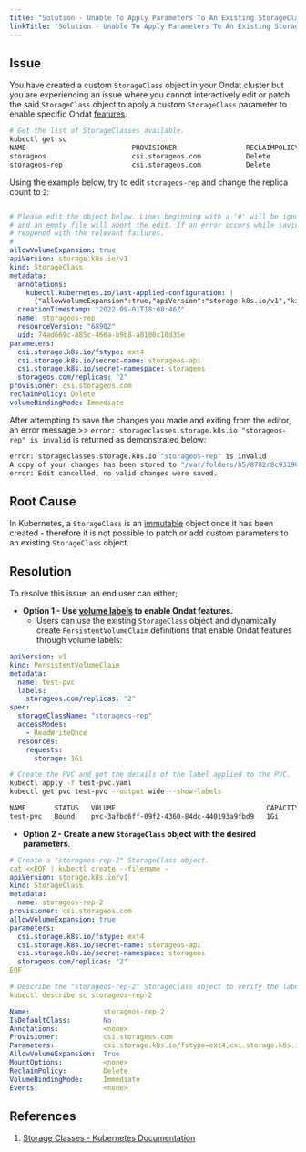 ```yaml
---
title: "Solution - Unable To Apply Parameters To An Existing StorageClass Object"
linkTitle: "Solution - Unable To Apply Parameters To An Existing StorageClass Object"
---
```


## Issue

You have created a custom `StorageClass` object in your Ondat cluster but you are experiencing an issue where you cannot interactively edit or patch the said `StorageClass` object to apply a custom `StorageClass` parameter to enable specific Ondat [features](/docs/concepts/labels/).

```bash
# Get the list of StorageClasses available.
kubectl get sc
NAME                          PROVISIONER                 RECLAIMPOLICY   VOLUMEBINDINGMODE   ALLOWVOLUMEEXPANSION   AGE
storageos                     csi.storageos.com           Delete          Immediate           true                   3h3m
storageos-rep                 csi.storageos.com           Delete          Immediate           true                   23s
```

Using the example below, try to edit `storageos-rep` and change the replica count to `2`:

```yaml

# Please edit the object below. Lines beginning with a '#' will be ignored,
# and an empty file will abort the edit. If an error occurs while saving this file will be
# reopened with the relevant failures.
#
allowVolumeExpansion: true
apiVersion: storage.k8s.io/v1
kind: StorageClass
metadata:
  annotations:
    kubectl.kubernetes.io/last-applied-configuration: |
      {"allowVolumeExpansion":true,"apiVersion":"storage.k8s.io/v1","kind":"StorageClass","metadata":{"annotations":{},"name":"storageos-rep"},"parameters":{"csi.storage.k8s.io/fstype":"ext4","csi.storage.k8s.io/secret-name":"storageos-api","csi.storage.k8s.io/secret-namespace":"storageos","storageos.com/replicas":"1"},"provisioner":"csi.storageos.com"}
  creationTimestamp: "2022-09-01T18:08:46Z"
  name: storageos-rep
  resourceVersion: "68902"
  uid: 74ad669c-885c-466a-b9b8-a8100c10d35e
parameters:
  csi.storage.k8s.io/fstype: ext4
  csi.storage.k8s.io/secret-name: storageos-api
  csi.storage.k8s.io/secret-namespace: storageos
  storageos.com/replicas: "2"
provisioner: csi.storageos.com
reclaimPolicy: Delete
volumeBindingMode: Immediate
```

After attempting to save the changes you made and exiting from the editor, an error message >> `error: storageclasses.storage.k8s.io "storageos-rep" is invalid` is returned as demonstrated below:

```bash
error: storageclasses.storage.k8s.io "storageos-rep" is invalid
A copy of your changes has been stored to "/var/folders/h5/8782r8c93190wt_mmly0ph5r0000gn/T/kubectl-edit-2033723251.yaml"
error: Edit cancelled, no valid changes were saved.
```

## Root Cause

In Kubernetes, a `StorageClass` is an [immutable](https://en.wikipedia.org/wiki/Immutable_object) object once it has been created - therefore it is not possible to patch or add custom parameters to an existing `StorageClass` object.

## Resolution

To resolve this issue, an end user can either;

- **Option 1 - Use [volume labels](/docs/concepts/labels/) to enable Ondat features.**
  - Users can use the existing `StorageClass` object and dynamically create `PersistentVolumeClaim` definitions that enable Ondat features through volume labels:

```yaml
apiVersion: v1
kind: PersistentVolumeClaim
metadata:
  name: test-pvc
  labels:
    storageos.com/replicas: "2"
spec:
  storageClassName: "storageos-rep"
  accessModes:
    - ReadWriteOnce
  resources:
    requests:
      storage: 1Gi
```

```bash
# Create the PVC and get the details of the label applied to the PVC.
kubectl apply -f test-pvc.yaml
kubectl get pvc test-pvc --output wide --show-labels

NAME       STATUS   VOLUME                                     CAPACITY   ACCESS MODES   STORAGECLASS   AGE     VOLUMEMODE   LABELS
test-pvc   Bound    pvc-3afbc6ff-09f2-4360-84dc-440193a9fbd9   1Gi        RWO            storageos-rep  2m59s   Filesystem   storageos.com/replicas=2
```

- **Option 2 - Create a new `StorageClass` object with the desired parameters**.

```yaml
# Create a "storageos-rep-2" StorageClass object.
cat <<EOF | kubectl create --filename -
apiVersion: storage.k8s.io/v1
kind: StorageClass
metadata:
  name: storageos-rep-2
provisioner: csi.storageos.com
allowVolumeExpansion: true
parameters:
  csi.storage.k8s.io/fstype: ext4
  csi.storage.k8s.io/secret-name: storageos-api
  csi.storage.k8s.io/secret-namespace: storageos
  storageos.com/replicas: "2"
EOF
```

```yaml
# Describe the "storageos-rep-2" StorageClass object to verify the label's existance.
kubectl describe sc storageos-rep-2

Name:                  storageos-rep-2
IsDefaultClass:        No
Annotations:           <none>
Provisioner:           csi.storageos.com
Parameters:            csi.storage.k8s.io/fstype=ext4,csi.storage.k8s.io/secret-name=storageos-api,csi.storage.k8s.io/secret-namespace=storageos,storageos.com/replicas=2
AllowVolumeExpansion:  True
MountOptions:          <none>
ReclaimPolicy:         Delete
VolumeBindingMode:     Immediate
Events:                <none>
```

## References

1. [Storage Classes - Kubernetes Documentation](https://kubernetes.io/docs/concepts/storage/storage-classes/)
